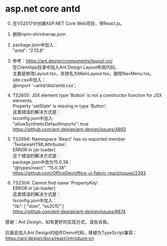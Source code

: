 # asp.net core antd

0. 在VS2017中创建ASP.NET Core Web项目，带React.js。

1. 删除npm-shrinkwrap.json

2. package.json中加入：<br>
"antd": "2.13.8"

3. 参考：https://ant.design/components/layout-cn/<br>
在ClientApp目录中加入Ant Design Layout布局代码。<br>
主要是修改Layout.tsx，并改名为MainLayout.tsx，删除NavMenu.txs。<br>
site.css中加入：<br>
@import '~antd/dist/antd.css';<br>

4. TS2605: JSX element type 'Button' is not a constructor function for JSX elements.<br>
  Property 'setState' is missing in type 'Button'.<br>
这类错误的解决方式是：<br>
tsconfig.json中加入:<br>
"allowSyntheticDefaultImports": true<br>
https://github.com/ant-design/ant-design/issues/4892<br>

5. TS2694: Namespace 'React' has no exported member 'TextareaHTMLAttributes'.<br>
ERROR in [at-loader] <br>
这个错误的解决方式是：<br>
package.json中改为15.0.38：<br>
"@types/react": "15.0.38"<br>
https://github.com/OfficeDev/office-ui-fabric-react/issues/2393

6. TS2304: Cannot find name 'PropertyKey'.<br>
ERROR in [at-loader] <br>
这类错误的解决方式是：<br>
tsconfig.json中加入：<br>
"lib": [ "dom", "es2015" ]<br>
https://github.com/ant-design/ant-design/issues/6874

感谢：Ant Design，如有更好的实现方式，请告诉我。

后面会加入Ant Design的组件Demo代码，移植为TypeScript兼容：<br>
https://ant.design/docs/react/introduce-cn